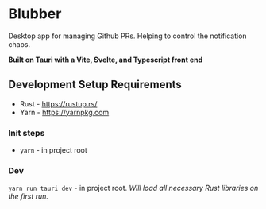 # Blubber

Desktop app for managing Github PRs. Helping to control the notification chaos.

**Built on Tauri with a Vite, Svelte, and Typescript front end**

## Development Setup Requirements

- Rust - https://rustup.rs/
- Yarn - https://yarnpkg.com

### Init steps

- `yarn` - in project root

### Dev

`yarn run tauri dev` - in project root. _Will load all necessary Rust libraries on the first run._
